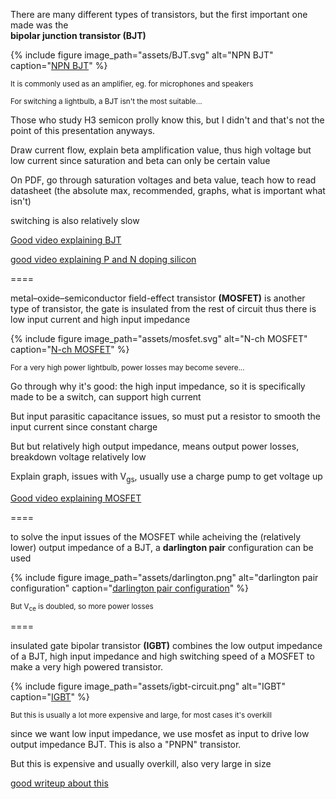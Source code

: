 There are many different types of transistors, but the first important one made
was the  
**bipolar junction transistor (BJT)**

{% include figure
image_path="assets/BJT.svg"
alt="NPN BJT"
caption="[NPN BJT](https://commons.wikimedia.org/wiki/File:BJT_NPN_symbol_(case).svg)"
%}

<span class="fragment"><small>It is commonly used as an amplifier, eg. for
microphones and speakers</small></span>

<span class="fragment"><small>For switching a lightbulb, a BJT isn't the most
suitable...</small></span>

<aside class="notes" markdown=1>

Those who study H3 semicon prolly know this, but I didn't and that's not the
point of this presentation anyways.

Draw current flow, explain beta amplification value, thus high voltage but low
current since saturation and beta can only be certain value

On PDF, go through saturation voltages and beta value, teach how to read
datasheet (the absolute max, recommended, graphs, what is important what isn't)

switching is also relatively slow

[Good video explaining BJT](https://www.youtube.com/watch?v=WRm2oUw4owE)

[good video explaining P and N doping silicon](https://www.youtube.com/watch?v=IcrBqCFLHIY)

</aside>

====

metal–oxide–semiconductor field-effect transistor **(MOSFET)** is another type
of transistor, the gate is insulated from the rest of circuit thus there is low
input current and high input impedance

{% include figure
image_path="assets/mosfet.svg"
alt="N-ch MOSFET"
caption="[N-ch MOSFET](https://commons.wikimedia.org/wiki/File:IGFET_N-Ch_Enh_Labelled.svg)"
%}

<span class="fragment"><small>For a very high power lightbulb, power losses may
become severe...</small></span>

<aside class="notes" markdown=1>

Go through why it's good: the high input impedance, so it is specifically made
to be a switch, can support high current

But input parasitic capacitance issues, so must put a resistor to smooth the
input current since constant charge

But but relatively high output impedance, means output power losses, breakdown
voltage relatively low

Explain graph, issues with V<sub>gs</sub>, usually use a charge pump to get
voltage up

[Good video explaining MOSFET](https://www.youtube.com/watch?v=o4_NeqlJgOs)

</aside>

====

to solve the input issues of the MOSFET while acheiving the (relatively lower)
output impedance of a BJT, a **darlington pair** configuration can be used

{% include figure
image_path="assets/darlington.png"
alt="darlington pair configuration"
caption="[darlington pair configuration](https://circuitdigest.com/sites/default/files/inlineimages/u/Darlington-Transistor-Pair_0.png)"
%}

<span class="fragment"><small>But V<sub>ce</sub> is doubled, so more power
losses</small></span>

====

insulated gate bipolar transistor **(IGBT)** combines the low output impedance
of a BJT, high input impedance and high switching speed of a MOSFET to make a
very high powered transistor.

{% include figure
image_path="assets/igbt-circuit.png"
alt="IGBT"
caption="[IGBT](https://www.electronics-tutorials.ws/power/insulated-gate-bipolar-transistor.html)"
%}

<span class="fragment"><small>But this is usually a lot more expensive and
large, for most cases it's overkill</small></span>

<aside class="notes" markdown=1>

since we want low input impedance, we use mosfet as input to drive low output
impedance BJT. This is also a "PNPN" transistor.

But this is expensive and usually overkill, also very large in size

[good writeup about this](https://www.electronics-tutorials.ws/power/insulated-gate-bipolar-transistor.html)

</aside>
